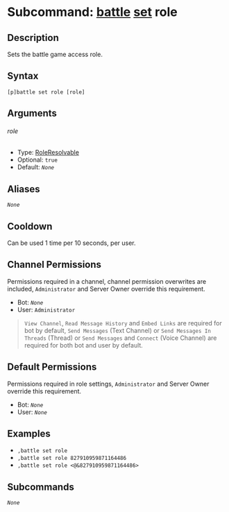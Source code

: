 # Subcommand: [battle](../battle.md) [set](./set.md) role

## Description

Sets the battle game access role.

## Syntax

```
[p]battle set role [role]
```

## Arguments

###### role

- Type: [RoleResolvable](/typedefs/RoleResolvable.md)
- Optional: `true`
- Default: *`None`*

## Aliases

*`None`*

## Cooldown

Can be used 1 time per 10 seconds, per user.

## Channel Permissions

Permissions required in a channel, channel permission overwrites are included, `Administrator` and Server Owner override this requirement.

- Bot: *`None`*
- User: `Administrator`

> `View Channel`, `Read Message History` and `Embed Links` are required for bot by default, `Send Messages` (Text Channel) or `Send Messages In Threads` (Thread) or `Send Messages` and `Connect` (Voice Channel) are required for both bot and user by default.

## Default Permissions

Permissions required in role settings, `Administrator` and Server Owner override this requirement.

- Bot: *`None`*
- User: *`None`*

## Examples

- `,battle set role`
- `,battle set role 827910959871164486`
- `,battle set role <@&827910959871164486>`

## Subcommands

*`None`*
